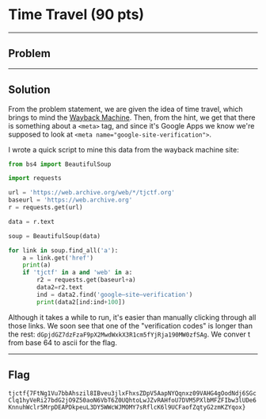 # Time Travel (90 pts)

---

## Problem


---

## Solution
From the problem statement, we are given the idea of time travel, which brings to mind the [Wayback Machine](http://archive.org/web/). Then, from the hint, we get that there is something about a `<meta>` tag, and since it's Google Apps we know we're supposed to look at `<meta name="google-site-verification">`.

I wrote a quick script to mine this data from the wayback machine site:

```python
from bs4 import BeautifulSoup

import requests

url = 'https://web.archive.org/web/*/tjctf.org'
baseurl = 'https://web.archive.org'
r = requests.get(url)

data = r.text

soup = BeautifulSoup(data)

for link in soup.find_all('a'):
    a = link.get('href')
    print(a)
    if 'tjctf' in a and 'web' in a:
        r2 = requests.get(baseurl+a)
        data2=r2.text
        ind = data2.find('google–site–verification')
        print(data2[ind:ind+100])
```

Although it takes a while to run, it's easier than manually clicking through all those links. We soon see that one of the "verification codes" is longer than the rest: `dGpjdGZ7dzFzaF9pX2MwdWxkX3R1cm5fYjRja190MW0zfSAg`. We conver t from base 64 to ascii for the flag.


---

## Flag

`tjctf{7FtNg1Vu7bbAhszil8IBveu3jlxFhxsZDpV5AapNYQqnxz09VAHG4gOodNdj6SGcClq1hyVeRi27bdG2jO9Z50aoN6VbT6Z0UQhtoLwJZvRAHfoU7DVM5PXlbMFZFIbw3lUDe6KnnuhWclr5MrpDEAPDkpeuL3DY5WWcWJMOMY7sRflcK6l9UCFaofZqtyG2zmKZYqox}`
